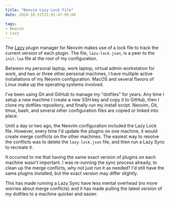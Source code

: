 ```yaml
---
title: "Neovim Lazy Lock File"
date: 2024-10-31T21:01:47-05:00

tags: 
- Neovim
- Lazy
---
```

The [Lazy](https://github.com/folke/lazy.nvim "lazy.nvim") plugin manager for Neovim makes use of a lock file to track the
current version of each plugin. The file, `lazu-lock.json`, is a peer to the
`init.lua` file at the root of my configuration.

Between my personal laptop, work laptop, virtual admin workstation for work,
and two or three other personal machines, I have multiple active installations
of my Neovim configuration. MacOS and several flavors of Linux make up the
operating systems involved.

I've been using Git and GitHub to manage my "dotfiles" for years. Any time I
setup a new machine I create a new SSH key and copy it to GitHub, then I clone
my dotfiles repository, and finally run my install script. Neovim, Git, tmux,
bash, and several other configuration files are copied or linked into place.

Until a day or two ago, the Neovim configuration included the Lazy Lock file.
However, every time I'd update the plugins on one machine, it would create merge
conflicts on the other machines. The easiest way to resolve the conflicts was
to delete the `lazy-lock.json` file, and then run a Lazy Sync to recreate it. 

It occurred to me that having the same exact version of plugins on each machine
wasn't important. I was re-running the sync process already, to clean up the
merge conflicts, why not just run it as needed? I'd still have the same plugins
installed, but the exact version may differ slightly.

This has made running a Lazy Sync have less mental overhead (no more worries
about merge conflicts) and it has made pulling the latest version of my
dotfiles to a machine quicker and easier.
